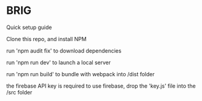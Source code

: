 # BRIG

Quick setup guide

Clone this repo, and install NPM

run 'npm audit fix' to download dependencies

run 'npm run dev' to launch a local server

run 'npm run build' to bundle with webpack into /dist folder

the firebase API key is required to use firebase, drop the 'key.js' file into the /src folder
